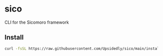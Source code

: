 # sico

CLI for the Sicomoro framework

## Install

```bash
curl -fsSL https://raw.githubusercontent.com/Upsidedly/sico/main/install.sh | bash
```
